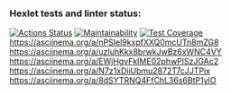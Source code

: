 ### Hexlet tests and linter status:
[![Actions Status](https://github.com/notsleeps/java-project-lvl1/workflows/hexlet-check/badge.svg)](https://github.com/notsleeps/java-project-lvl1/actions)
[![Maintainability](https://api.codeclimate.com/v1/badges/ee436ab31081fccce754/maintainability)](https://codeclimate.com/github/notsleeps/java-project-lvl1/maintainability)
[![Test Coverage](https://api.codeclimate.com/v1/badges/ee436ab31081fccce754/test_coverage)](https://codeclimate.com/github/notsleeps/java-project-lvl1/test_coverage)
https://asciinema.org/a/nPSIel9kxpfXXQ0mcUTn8mZG8
https://asciinema.org/a/uzIuhKkx8brwkJwBz6xWNC4VY
https://asciinema.org/a/EWjHgvFkIME02phwPlSzJGAc2
https://asciinema.org/a/N7z1xDiiUbmu2872T7cJJTPix
https://asciinema.org/a/8dSYTRNQ4FfChL36s6BtP1yIO
